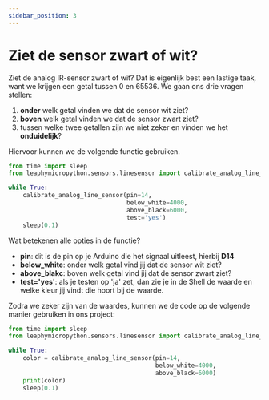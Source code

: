 ```yaml
---
sidebar_position: 3
---
```


# Ziet de sensor zwart of wit?
Ziet de analog IR-sensor zwart of wit?
Dat is eigenlijk best een lastige taak, want we krijgen een getal tussen 0 en 65536.
We gaan ons drie vragen stellen:
1. **onder** welk getal vinden we dat de sensor wit ziet?
2. **boven** welk getal vinden we dat de sensor zwart ziet?
3. tussen welke twee getallen zijn we niet zeker en vinden we het **onduidelijk**?

Hiervoor kunnen we de volgende functie gebruiken.

```python 
from time import sleep
from leaphymicropython.sensors.linesensor import calibrate_analog_line_sensor

while True:
    calibrate_analog_line_sensor(pin=14,
                                 below_white=4000,
                                 above_black=6000,
                                 test='yes')
    sleep(0.1)
```
Wat betekenen alle opties in de functie?
- **pin**: dit is de pin op je Arduino die het signaal uitleest, hierbij **D14**
- **below_white**: onder welk getal vind jij dat de sensor wit ziet?
- **above_blakc**: boven welk getal vind jij dat de sensor zwart ziet?
- **test='yes'**: als je testen op 'ja' zet, dan zie je in de Shell de waarde en welke kleur jij vindt die hoort bij de waarde.

Zodra we zeker zijn van de waardes, kunnen we de code op de volgende manier gebruiken in ons project:

```python
from time import sleep
from leaphymicropython.sensors.linesensor import calibrate_analog_line_sensor

while True:
    color = calibrate_analog_line_sensor(pin=14,
                                         below_white=4000,
                                         above_black=6000)
    print(color)
    sleep(0.1)
```